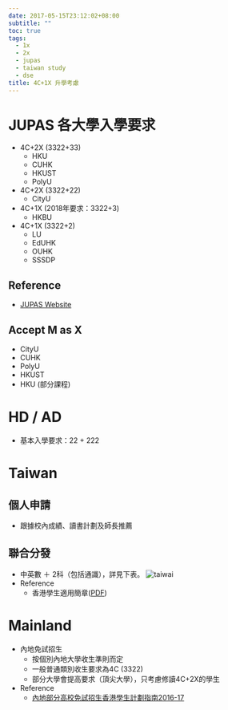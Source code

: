 ```yaml
---
date: 2017-05-15T23:12:02+08:00
subtitle: ""
toc: true
tags:
  - 1x
  - 2x
  - jupas
  - taiwan study
  - dse
title: 4C+1X 升學考慮
---
```


# JUPAS 各大學入學要求
- 4C+2X (3322+33)
  - HKU
  - CUHK
  - HKUST
  - PolyU
- 4C+2X (3322+22)
  - CityU
- 4C+1X (2018年要求：3322+3)
  - HKBU
- 4C+1X (3322+2)
  - LU
  - EdUHK
  - OUHK
  - SSSDP

## Reference
  - [JUPAS Website][@1]

## Accept M as X
  - CityU
  - CUHK
  - PolyU
  - HKUST
  - HKU (部分課程)

# HD / AD
- 基本入學要求：22 + 222

# Taiwan
## 個人申請
- 跟據校內成績、讀書計劃及師長推薦

## 聯合分發
- 中英數 ＋ 2科（包括通識），詳見下表。
![taiwai][@2]
- Reference
  - 香港學生適用簡章([PDF][@3])

# Mainland
- 內地免試招生
  - 按個別內地大學收生準則而定
  - 一般普通類別收生要求為4C (3322)
  - 部分大學會提高要求（頂尖大學），只考慮修讀4C+2X的學生
- Reference
  - [內地部分高校免試招生香港學生計劃指南2016-17][@4]

<!-- reference links -->

[@1]: http://www.jupas.edu.hk/en/
[@2]: https://d2mxuefqeaa7sj.cloudfront.net/s_5B1ABEF9558061F88FD1347157AFC73435E098B5815EA65967193EC38DB8B1E8_1486431620430_Screen+Shot+2017-02-07+at+9.40.02+AM.png
[@3]: http://www.overseas.ncnu.edu.tw/docs/09_106%E9%A6%99%E6%B8%AF.pdf
[@4]: http://www.edb.gov.hk/attachment/en/edu-system/postsecondary/policy-doc/pilot-scheme/Pilot_scheme_2016/Booklet2015.pdf
